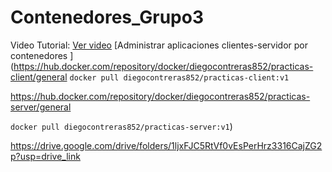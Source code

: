 # Contenedores_Grupo3
Video Tutorial: [Ver video](https://youtu.be/8e-JjLMM8kk)
[Administrar aplicaciones clientes-servidor por contenedores
](https://hub.docker.com/repository/docker/diegocontreras852/practicas-client/general
`docker pull diegocontreras852/practicas-client:v1`

https://hub.docker.com/repository/docker/diegocontreras852/practicas-server/general

 `docker pull diegocontreras852/practicas-server:v1`)


 https://drive.google.com/drive/folders/1ljxFJC5RtVf0vEsPerHrz3316CajZG2p?usp=drive_link
